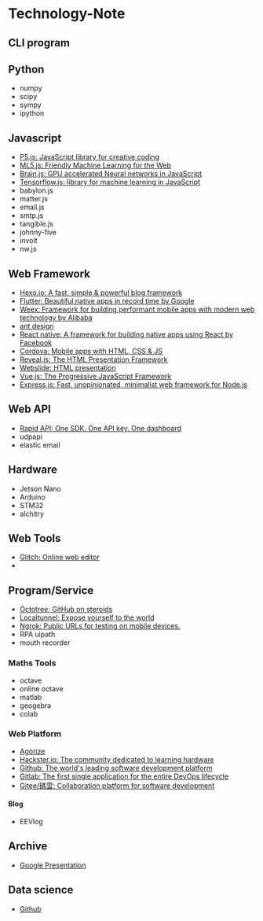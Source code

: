 # Technology-Note
[]()
## CLI program
## Python
+ numpy
+ scipy
+ sympy
+ ipython
## Javascript
+ [P5.js: JavaScript library for creative coding](https://p5js.org/)
+ [ML5.js: Friendly Machine Learning for the Web](https://ml5js.org/)
+ [Brain.js: GPU accelerated Neural networks in JavaScript](https://brain.js.org/#/)
+ [Tensorflow.js: library for machine learning in JavaScript](https://www.tensorflow.org/js)
+ babylon.js
+ matter.js
+ email.js
+ smtp.js
+ tangible.js
+ johnny-five
+ involt
+ nw.js
## Web Framework
+ [Hexo.io: A fast, simple & powerful blog framework](https://hexo.io/zh-tw/)
+ [Flutter: Beautiful native apps in record time by Google](https://flutter.dev/)
+ [Weex: Framework for building performant mobile apps with modern web technology by Alibaba](https://weex.apache.org/)
+ [ant design](https://ant.design)
+ [React native: A framework for building native apps using React by Facebook](https://facebook.github.io/react-native/)
+ [Cordova: Mobile apps with HTML, CSS & JS](https://cordova.apache.org/)
+ [Reveal.js: The HTML Presentation Framework](https://revealjs.com/#/fragments)
+ [Webslide: HTML presentation](https://webslides.tv/#slide=1)
+ [Vue.js: The Progressive JavaScript Framework](https://vuejs.org/)
+ [Express.js: Fast, unopinionated, minimalist web framework for Node.js](https://expressjs.com/)
## Web API
+ [Rapid API: One SDK. One API key. One dashboard](https://rapidapi.com/)
+ udpapi
+ elastic email
## Hardware
+ Jetson Nano
+ Arduino
+ STM32
+ alchitry
## Web Tools
+ [Glitch: Online web editor](https://glitch.com/create)
+ 
## Program/Service
+ [Octotree: GitHub on steroids](https://www.octotree.io/)
+ [Localtunnel: Expose yourself to the world](https://localtunnel.github.io/www/)
+ [Ngrok: Public URLs for testing on mobile devices.](https://ngrok.com/)
+ RPA uipath
+ mouth recorder
### Maths Tools
+ octave
+ online octave
+ matlab
+ geogebra
+ colab
### Web Platform
+ [Agorize](https://www.agorize.com/en/challenges/smartone-hackathon-2019-hack-days)
+ [Hackster.io: The community dedicated to learning hardware](https://www.hackster.io/)
+ [Github: The world's leading software development platform](https://github.com/)
+ [Gitlab: The first single application for the entire DevOps lifecycle](https://about.gitlab.com/)
+ [Gitee/碼雲: Collaboration platform for software development](https://gitee.com/)
#### Blog
+ EEVlog

## Archive
+ [Google Presentation](http://bit.ly/cenz-webinfo)
## Data science
+ [Github]()
